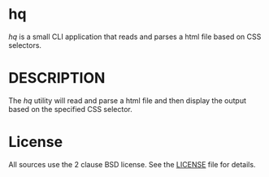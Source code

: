# hq

*hq* is a small CLI application that reads and parses a html file based on CSS
selectors.

# DESCRIPTION

The *hq* utility will read and parse a html file and then display the output
based on the specified CSS selector.

# License

All sources use the 2 clause BSD license.
See the [LICENSE](LICENSE) file for details.

